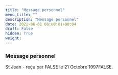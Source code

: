 ```yaml
---
title: "Message personnel"
menu_title: ""
description: "Message personnel"
date: 2022-06-01 06:00:01+00:04
draft: False
hidden: True
weight:
---
```

### Message personnel

St Jean - reçu par FALSE le 21 Octobre 1997FALSE.



